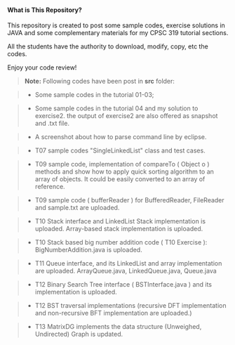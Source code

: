 

#### <i class="icon-folder-open"></i> What is This Repository?
This repository is created to post some sample codes, exercise solutions in JAVA and some complementary materials for my CPSC 319 tutorial sections. 

All the students have the authority to download, modify, copy, etc the codes. 

Enjoy your code review!

> **Note:** Following codes have been post in **src** folder:

> - Some sample codes in the tutorial 01-03;

> - Some sample codes in the tutorial 04 and my solution to exercise2. the output of exercise2 are also offered as snapshot and .txt file. 

> - A screenshot about how to parse command line by eclipse.

> - T07 sample codes "SingleLinkedList" class and test cases. 

> - T09 sample code, implementation of compareTo ( Object o ) methods and show how to apply quick sorting algorithm to an array of objects.  It could be easily converted to an array of reference. 

> - T09 sample code ( bufferReader ) for BufferedReader, FileReader and sample.txt are uploaded.

> - T10 Stack interface and LinkedList Stack implementation is uploaded.
Array-based stack implementation is uploaded. 

> - T10 Stack based big number addition code ( T10 Exercise ): BigNumberAddition.java is uploaded.

> -  T11 Queue interface, and its LinkedList and array implementation are uploaded. 
ArrayQueue.java, LinkedQueue.java, Queue.java

> -  T12 Binary Search Tree interface ( BSTInterface.java ) and its implementation is uploaded. 

> - T12 BST traversal implementations (recursive DFT implementation and non-recursive BFT implementation are uploaded.)

> -  T13 MatrixDG implements the data structure (Unweighed, Undirected) Graph is updated.